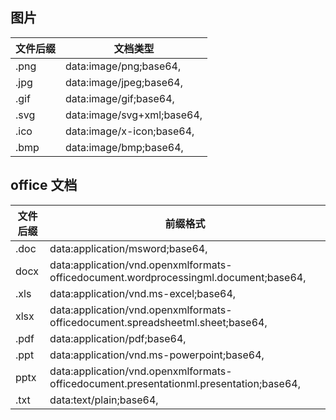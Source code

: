 ## 图片

| 文件后缀 | 文档类型                   |
| -------- | -------------------------- |
| .png     | data:image/png;base64,     |
| .jpg     | data:image/jpeg;base64,    |
| .gif     | data:image/gif;base64,     |
| .svg     | data:image/svg+xml;base64, |
| .ico     | data:image/x-icon;base64,  |
| .bmp     | data:image/bmp;base64,     |

## office 文档

| 文件后缀 | 前缀格式                                                                               |
| -------- | -------------------------------------------------------------------------------------- |
| .doc     | data:application/msword;base64,                                                        |
| docx     | data:application/vnd.openxmlformats-officedocument.wordprocessingml.document;base64,   |
| .xls     | data:application/vnd.ms-excel;base64,                                                  |
| xlsx     | data:application/vnd.openxmlformats-officedocument.spreadsheetml.sheet;base64,         |
| .pdf     | data:application/pdf;base64,                                                           |
| .ppt     | data:application/vnd.ms-powerpoint;base64,                                             |
| pptx     | data:application/vnd.openxmlformats-officedocument.presentationml.presentation;base64, |
| .txt     | data:text/plain;base64,                                                                |
